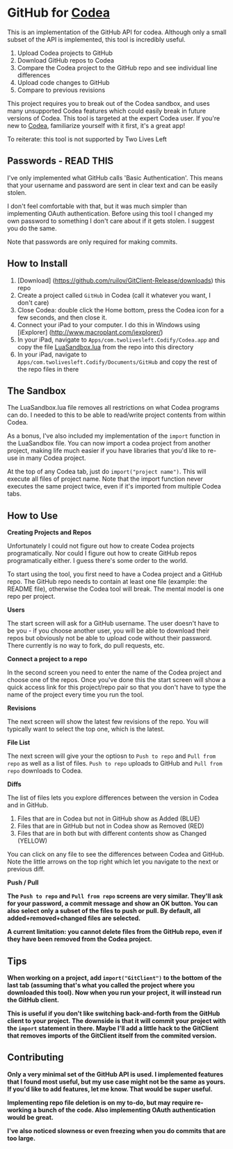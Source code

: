 GitHub for [Codea](http://twolivesleft.com/Codea/)
==============================

This is an implementation of the GitHub API for codea. Although only a small subset of the API is implemented, this tool is incredibly useful.

1. Upload Codea projects to GitHub
2. Download GitHub repos to Codea
3. Compare the Codea project to the GitHub repo and see individual line differences
4. Upload code changes to GitHub
5. Compare to previous revisions

This project requires you to break out of the Codea sandbox, and uses many unsupported Codea features which could easily break in future versions of Codea.
This tool is targeted at the expert Codea user. If you're new to [Codea](http://twolivesleft.com/Codea/), familiarize yourself with it first, it's a great app!

To reiterate: this tool is not supported by Two Lives Left

Passwords - READ THIS
------------------------------

I've only implemented what GitHub calls 'Basic Authentication'. 
This means that your username and password are sent in clear text and can be easily stolen.

I don't feel comfortable with that, but it was much simpler than implementing OAuth authentication.
Before using this tool I changed my own password to something I don't care about if it gets stolen. I suggest you do the same.

Note that passwords are only required for making commits. 

How to Install
----------------------------

1. [Download] (https://github.com/ruilov/GitClient-Release/downloads) this repo
2. Create a project called `GitHub` in Codea (call it whatever you want, I don't care)
3. Close Codea: double click the Home bottom, press the Codea icon for a few seconds, and then close it. 
4. Connect your iPad to your computer. I do this in Windows using [iExplorer] (http://www.macroplant.com/iexplorer/)
5. In your iPad, navigate to `Apps/com.twolivesleft.Codify/Codea.app` and copy the file [LuaSandbox.lua](https://github.com/ruilov/GitClient-Release/blob/master/LuaSandbox.lua) from the repo into this directory
6. In your iPad, navigate to `Apps/com.twolivesleft.Codify/Documents/GitHub` and copy the rest of the repo files in there

The Sandbox
---------------------------

The LuaSandbox.lua file removes all restrictions on what Codea programs can do. I needed to this to be able to read/write project contents from within Codea.

As a bonus, I've also included my implementation of the `import` function in the LuaSandbox file. 
You can now import a codea project from another project, making life much easier if you have libraries that you'd like to re-use in many Codea project. 


At the top of any Codea tab, just do `import("project name")`. This will execute all files of project name. 
Note that the import function never executes the same project twice, even if it's imported from multiple Codea tabs.

How to Use
-----------------------------

<b>Creating Projects and Repos</b>

Unfortunately I could not figure out how to create Codea projects programatically. Nor could I figure out how to create GitHub repos programatically either. 
I guess there's some order to the world.

To start using the tool, you first need to have a Codea project and a GitHub repo. The GitHub repo needs to contain at least one file (example: the README file),
otherwise the Codea tool will break. The mental model is one repo per project. 

<b> Users </b>

The start screen will ask for a GitHub username. The user doesn't have to be you - if you choose another user, you will be able to download their repos but obviously not be able to upload code without their password. There currently is no way to fork, do pull requests, etc.

<b> Connect a project to a repo</b>

In the second screen you need to enter the name of the Codea project and choose one of the repos. 
Once you've done this the start screen will show a quick access link for this project/repo pair so that you don't have to type the name of the project every time you run the tool.

<b> Revisions </b>

The next screen will show the latest few revisions of the repo. You will typically want to select the top one, which is the latest.

<b> File List </b>

The next screen will give your the optiosn to `Push to repo` and `Pull from repo` as well as a list of files. `Push to repo` uploads to GitHub and `Pull from repo` downloads to Codea.

<b> Diffs </b>

The list of files lets you explore differences between the version in Codea and in GitHub. 

1. Files that are in Codea but not in GitHub show as Added (BLUE)
2. Files that are in GitHub but not in Codea show as Removed (RED)
3. Files that are in both but with different contents show as Changed (YELLOW)

You can click on any file to see the differences between Codea and GitHub. Note the little arrows on the top right which let you navigate to the next or previous diff.

<b> Push / Pull <b>

The `Push to repo` and `Pull from repo` screens are very similar. They'll ask for your password, a commit message and show an OK button. 
You can also select only a subset of the files to push or pull. By default, all added+removed+changed files are selected.

A current limitation: you cannot delete files from the GitHub repo, even if they have been removed from the Codea project.

Tips
------------------------------

When working on a project, add `import("GitClient")` to the bottom of the last tab (assuming that's what you called the project where you downloaded this tool).
Now when you run your project, it will instead run the GitHub client. 

This is useful if you don't like switching back-and-forth from the GitHub client to your project. 
The downside is that it will commit your project with the `import` statement in there. 
Maybe I'll add a little hack to the GitClient that removes imports of the GitClient itself from the commited version.

Contributing
-------------------------------

Only a very minimal set of the GitHub API is used. I implemented features that I found most useful, but my use case might not be the same as yours. 
If you'd like to add features, let me know. That would be super useful. 

Implementing repo file deletion is on my to-do, but may require re-working a bunch of the code. Also implementing OAuth authentication would be great.

I've also noticed slowness or even freezing when you do commits that are too large.